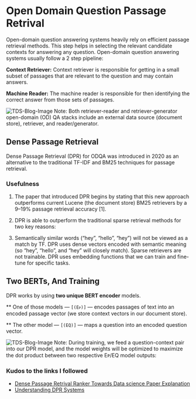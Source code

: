 # Open Domain Question Passage Retrival
Open-domain question answering systems heavily rely on efficient passage retrieval methods. This step helps in selecting the relevant candidate contexts for answering any question. Open-domain question answering systems usually follow a 2 step pipeline:

**Context Retriever:** Context retriever is responsible for getting in a small subset of passages that are relevant to the question and may contain answers.

**Machine Reader:** The machine reader is responsible for then identifying the correct answer from those sets of passages.

![TDS-Blog-Image](https://miro.medium.com/v2/resize:fit:4800/format:webp/1*AM-U7qMOCXxiUP6UwQDTaQ.png)
Note: Both retriever-reader and retriever-generator open-domain (OD) QA stacks include an external data source (document store), retriever, and reader/generator.


## Dense Passage Retrieval
Dense Passage Retrieval (DPR) for ODQA was introduced in 2020 as an alternative to the traditional TF-IDF and BM25 techniques for passage retrieval.

### Usefulness
1. The paper that introduced DPR begins by stating that this new approach outperforms current Lucene (the document store) BM25 retrievers by a 9–19% passage retrieval accuracy [1].

2. DPR is able to outperform the traditional sparse retrieval methods for two key reasons:

3. Semantically similar words (“hey”, “hello”, “hey”) will not be viewed as a match by TF. DPR uses dense vectors encoded with semantic meaning (so “hey”, “hello”, and “hey” will closely match).
Sparse retrievers are not trainable. DPR uses embedding functions that we can train and fine-tune for specific tasks.


## Two BERTs, And Training
DPR works by using **two unique BERT encoder** models. 

** One of those models — `[(Eᴘ)]` — encodes passages of text into an encoded passage vector (we store context vectors in our document store).

** The other model — `[(EQ)]` — maps a question into an encoded question vector.

![TDS-Blog-Image](https://miro.medium.com/v2/resize:fit:4800/format:webp/1*QoEy0MsJy2Wdl0S3GmqRKw.png)
Note: During training, we feed a question-context pair into our DPR model, and the model weights will be optimized to maximize the dot product between two respective Eᴘ/EQ model outputs:


### Kudos to the links I followed
- [Dense Passage Retrival Ranker Towards Data science Paper Explanation](https://towardsdatascience.com/how-to-create-an-answer-from-a-question-with-dpr-d76e29cc5d60)
- [Understanding DPR Systems](https://towardsdatascience.com/understanding-dense-passage-retrieval-dpr-system-bce5aee4fd40)